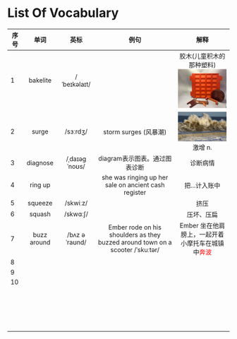 # List Of Vocabulary

| 序号 |    单词     |     英标      |                             例句                             |                             解释                             |
| ---- | :---------: | :-----------: | :----------------------------------------------------------: | :----------------------------------------------------------: |
| 1    |  bakelite   | /ˈbeɪkəlaɪt/  |                                                              | 胶木(儿童积木的那种塑料)<img src=".\image\Snipaste_2023-09-10_19-48-21.png" style="zoom:25%;" /> |
| 2    |    surge    |   /sɜːrdʒ/    |                    storm surges (风暴潮)                     | <img src=".\image\Snipaste_2023-09-10_20-20-08.png" style="zoom:25%;" /><br/>激增 n. |
| 3    |  diagnose   | /ˌdaɪəɡˈnoʊs/ |                diagram表示图表。通过图表诊断                 |                           诊断病情                           |
| 4    |   ring up   |               |     she was ringing up her sale on ancient cash register     |                        把...计入账中                         |
| 5    |   squeeze   |   /skwiːz/    |                                                              |                             挤压                             |
| 6    |   squash    |   /skwɑːʃ/    |                                                              |                          压坏、压扁                          |
| 7    | buzz around | /bʌz əˈraʊnd/ | Ember rode on his shoulders as they buzzed around town on a scooter /ˈskuːtər/ | Ember 坐在他肩膀上，一起开着小摩托车在城镇中<font color='red'>奔波</font> |
| 8    |             |               |                                                              |                                                              |
| 9    |             |               |                                                              |                                                              |
| 10   |             |               |                                                              |                                                              |
|      |             |               |                                                              |                                                              |
|      |             |               |                                                              |                                                              |
|      |             |               |                                                              |                                                              |
|      |             |               |                                                              |                                                              |
|      |             |               |                                                              |                                                              |
|      |             |               |                                                              |                                                              |
|      |             |               |                                                              |                                                              |
|      |             |               |                                                              |                                                              |
|      |             |               |                                                              |                                                              |
|      |             |               |                                                              |                                                              |
|      |             |               |                                                              |                                                              |
|      |             |               |                                                              |                                                              |
|      |             |               |                                                              |                                                              |
|      |             |               |                                                              |                                                              |
|      |             |               |                                                              |                                                              |
|      |             |               |                                                              |                                                              |
|      |             |               |                                                              |                                                              |
|      |             |               |                                                              |                                                              |
|      |             |               |                                                              |                                                              |

